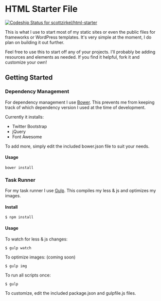 # HTML Starter File

[ ![Codeship Status for scottzirkel/html-starter](https://www.codeship.io/projects/518e8ee0-d9f8-0131-2e3f-2a27b6732ed0/status)](https://www.codeship.io/projects/24235)

This is what I use to start most of my static sites or even the public files for
frameworks or WordPress templates. It's very simple at the moment, I do plan on
building it out further.

Feel free to use this to start off any of your projects. I'll probably be adding
resources and elements as needed. If you find it helpful, fork it and customize
your own!

## Getting Started


### Dependency Management

For dependency management I use [Bower]('http://bower.io'). This prevents me from
keeping track of which dependency version I used at the time of development.

Currently it installs:
- Twitter Bootstrap
- jQuery
- Font Awesome

To add more, simply edit the included bower.json file to suit your needs.

#### Usage

````
bower install
````

### Task Runner

For my task runner I use [Gulp]('http://gulpjs.com'). This compiles my less & js
and optimizes my images.

#### Install
````
$ npm install
````

#### Usage

To watch for less & js changes:
````
$ gulp watch
````

To optimize images: (coming soon)
````
$ gulp img
````

To run all scripts once:
````
$ gulp
````

To customize, edit the included package.json and gulpfile.js files.
